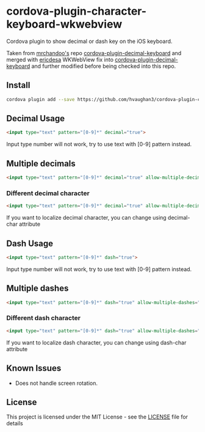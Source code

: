 # cordova-plugin-character-keyboard-wkwebview

Cordova plugin to show decimal or dash key on the iOS keyboard.

Taken from [mrchandoo's](https://github.com/mrchandoo) repo [cordova-plugin-decimal-keyboard](https://github.com/mrchandoo/cordova-plugin-decimal-keyboard) and merged with [ericdesa](https://github.com/ericdesa) WKWebView fix into [cordova-plugin-decimal-keyboard](https://github.com/john-doherty/cordova-plugin-decimal-keyboard-wkwebview) and further modified before being checked into this repo.

## Install

```bash
cordova plugin add --save https://github.com/hvaughan3/cordova-plugin-character-keyboard-wkwebview
```

## Decimal Usage

```html
<input type="text" pattern="[0-9]*" decimal="true">
```

Input type number will not work, try to use text with [0-9] pattern instead.

## Multiple decimals

```html
<input type="text" pattern="[0-9]*" decimal="true" allow-multiple-decimals="true">
```

### Different decimal character

```html
<input type="text" pattern="[0-9]*" decimal="true" allow-multiple-decimals="false" decimal-char=",">
```

If you want to localize decimal character, you can change using decimal-char attribute

## Dash Usage

```html
<input type="text" pattern="[0-9]*" dash="true">
```

Input type number will not work, try to use text with [0-9] pattern instead.

## Multiple dashes

```html
<input type="text" pattern="[0-9]*" dash="true" allow-multiple-dashes="true">
```

### Different dash character

```html
<input type="text" pattern="[0-9]*" dash="true" allow-multiple-dashes="false" dash-char=",">
```

If you want to localize dash character, you can change using dash-char attribute

## Known Issues
* Does not handle screen rotation.
## License

This project is licensed under the MIT License - see the [LICENSE](LICENSE) file for details
